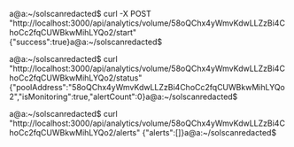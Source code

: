 a@a:~/solscanredacted$ 
curl -X POST "http://localhost:3000/api/analytics/volume/58oQChx4yWmvKdwLLZzBi4ChoCc2fqCUWBkwMihLYQo2/start"
{"success":true}a@a:~/solscanredacted$ 


a@a:~/solscanredacted$ curl "http://localhost:3000/api/analytics/volume/58oQChx4yWmvKdwLLZzBi4ChoCc2fqCUWBkwMihLYQo2/status"
{"poolAddress":"58oQChx4yWmvKdwLLZzBi4ChoCc2fqCUWBkwMihLYQo2","isMonitoring":true,"alertCount":0}a@a:~/solscanredacted$ 



a@a:~/solscanredacted$ curl "http://localhost:3000/api/analytics/volume/58oQChx4yWmvKdwLLZzBi4ChoCc2fqCUWBkwMihLYQo2/alerts"
{"alerts":[]}a@a:~/solscanredacted$ 



